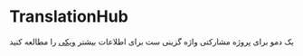 
# TranslationHub
<div dir="ltr" >

 یک دمو برای پروژه مشارکتی واژه گزینی ست
برای اطلاعات بیشتر [ویکی](/wiki)  را مطالعه کنید 
 
</div>
